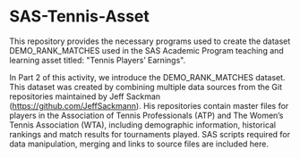 # SAS-Tennis-Asset
This repository provides the necessary programs used to create the dataset DEMO_RANK_MATCHES used in the SAS Academic Program teaching and learning asset titled: "Tennis Players’ Earnings".

In Part 2 of this activity, we introduce the DEMO_RANK_MATCHES dataset. This dataset was created by combining multiple data sources from the Git repositories maintained by Jeff Sackman (https://github.com/JeffSackmann). His repositories contain master files for players in the Association of Tennis Professionals (ATP) and The Women’s Tennis Association (WTA), including demographic information, historical rankings and match results for tournaments played. SAS scripts required for data manipulation, merging and links to source files are included here. 
